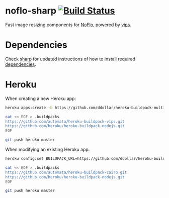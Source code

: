 # noflo-sharp [![Build Status](https://secure.travis-ci.org/noflo/noflo-sharp.png?branch=master)](http://travis-ci.org/noflo/noflo-sharp)

Fast image resizing components for [NoFlo](http://noflojs.org), powered by [vips](www.vips.ecs.soton.ac.uk).

# Dependencies

Check [sharp](http://github.com/lovell/sharp) for updated instructions of how to install required [dependencies](https://github.com/lovell/sharp#prerequisites).

# Heroku

When creating a new Heroku app:

```bash
heroku apps:create -b https://github.com/ddollar/heroku-buildpack-multi.git

cat << EOF > .buildpacks
https://github.com/automata/heroku-buildpack-vips.git
https://github.com/heroku/heroku-buildpack-nodejs.git
EOF

git push heroku master
```

When modifying an existing Heroku app:

```bash
heroku config:set BUILDPACK_URL=https://github.com/ddollar/heroku-buildpack-multi.git

cat << EOF > .buildpacks
https://github.com/automata/heroku-buildpack-cairo.git
https://github.com/heroku/heroku-buildpack-nodejs.git
EOF

git push heroku master
```
